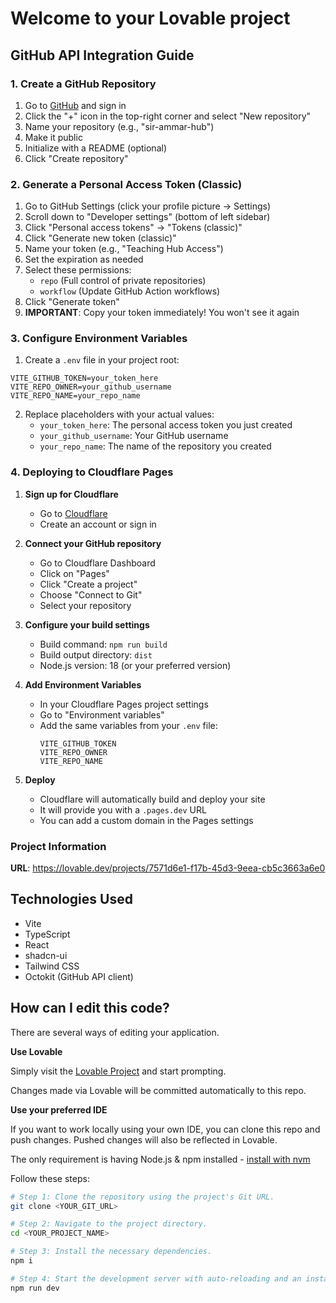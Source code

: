 
# Welcome to your Lovable project

## GitHub API Integration Guide

### 1. Create a GitHub Repository
1. Go to [GitHub](https://github.com) and sign in
2. Click the "+" icon in the top-right corner and select "New repository"
3. Name your repository (e.g., "sir-ammar-hub")
4. Make it public
5. Initialize with a README (optional)
6. Click "Create repository"

### 2. Generate a Personal Access Token (Classic)
1. Go to GitHub Settings (click your profile picture → Settings)
2. Scroll down to "Developer settings" (bottom of left sidebar)
3. Click "Personal access tokens" → "Tokens (classic)"
4. Click "Generate new token (classic)"
5. Name your token (e.g., "Teaching Hub Access")
6. Set the expiration as needed
7. Select these permissions:
   - `repo` (Full control of private repositories)
   - `workflow` (Update GitHub Action workflows)
8. Click "Generate token"
9. **IMPORTANT**: Copy your token immediately! You won't see it again

### 3. Configure Environment Variables
1. Create a `.env` file in your project root:
```env
VITE_GITHUB_TOKEN=your_token_here
VITE_REPO_OWNER=your_github_username
VITE_REPO_NAME=your_repo_name
```
2. Replace placeholders with your actual values:
   - `your_token_here`: The personal access token you just created
   - `your_github_username`: Your GitHub username
   - `your_repo_name`: The name of the repository you created

### 4. Deploying to Cloudflare Pages

1. **Sign up for Cloudflare**
   - Go to [Cloudflare](https://cloudflare.com)
   - Create an account or sign in

2. **Connect your GitHub repository**
   - Go to Cloudflare Dashboard
   - Click on "Pages"
   - Click "Create a project"
   - Choose "Connect to Git"
   - Select your repository

3. **Configure your build settings**
   - Build command: `npm run build`
   - Build output directory: `dist`
   - Node.js version: 18 (or your preferred version)

4. **Add Environment Variables**
   - In your Cloudflare Pages project settings
   - Go to "Environment variables"
   - Add the same variables from your `.env` file:
     ```
     VITE_GITHUB_TOKEN
     VITE_REPO_OWNER
     VITE_REPO_NAME
     ```

5. **Deploy**
   - Cloudflare will automatically build and deploy your site
   - It will provide you with a `.pages.dev` URL
   - You can add a custom domain in the Pages settings

### Project Information

**URL**: https://lovable.dev/projects/7571d6e1-f17b-45d3-9eea-cb5c3663a6e0

## Technologies Used

- Vite
- TypeScript
- React
- shadcn-ui
- Tailwind CSS
- Octokit (GitHub API client)

## How can I edit this code?

There are several ways of editing your application.

**Use Lovable**

Simply visit the [Lovable Project](https://lovable.dev/projects/7571d6e1-f17b-45d3-9eea-cb5c3663a6e0) and start prompting.

Changes made via Lovable will be committed automatically to this repo.

**Use your preferred IDE**

If you want to work locally using your own IDE, you can clone this repo and push changes. Pushed changes will also be reflected in Lovable.

The only requirement is having Node.js & npm installed - [install with nvm](https://github.com/nvm-sh/nvm#installing-and-updating)

Follow these steps:

```sh
# Step 1: Clone the repository using the project's Git URL.
git clone <YOUR_GIT_URL>

# Step 2: Navigate to the project directory.
cd <YOUR_PROJECT_NAME>

# Step 3: Install the necessary dependencies.
npm i

# Step 4: Start the development server with auto-reloading and an instant preview.
npm run dev
```

